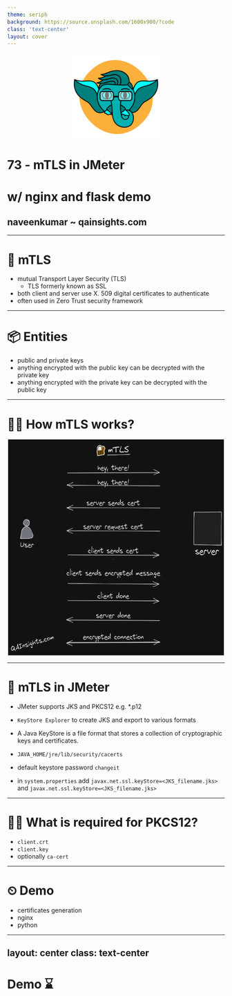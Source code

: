 ```yaml
---
theme: seriph
background: https://source.unsplash.com/1600x900/?code
class: 'text-center'
layout: cover
---
```

<center>
<img src="/assets/qainsights_logo.png" width=200 height=200 />
</center>

# 73 - mTLS in JMeter
# w/ nginx and flask demo
## naveenkumar ~ qainsights.com

---

# 🔐 mTLS

- mutual Transport Layer Security (TLS)
    - TLS formerly known as SSL
- both client and server use X. 509 digital certificates to authenticate
- often used in Zero Trust security framework

---

# 📦 Entities

- public and private keys
- anything encrypted with the public key can be decrypted with the private key
- anything encrypted with the private key can be decrypted with the public key

---

# 🙋‍♂️ How mTLS works?

<center>
<img src="/assets/mtls.png" width=500 height=500 />
</center>

---

# 🔐 mTLS in JMeter 

- JMeter supports JKS and PKCS12 e.g. *.p12

- `KeyStore Explorer` to create JKS and export to various formats

- A Java KeyStore is a file format that stores a collection of cryptographic keys and certificates.
- `JAVA_HOME/jre/lib/security/cacerts`
- default keystore password `changeit`

- in `system.properties` add `javax.net.ssl.keyStore=<JKS_filename.jks>` and `javax.net.ssl.keyStore=<JKS_filename.jks>`

---

# 🙋‍♂️ What is required for PKCS12?

- `client.crt`
- `client.key`
- optionally `ca-cert`

---

# ⏲ Demo

- certificates generation
- nginx
- python

---
layout: center
class: text-center
---

# Demo ⌛
